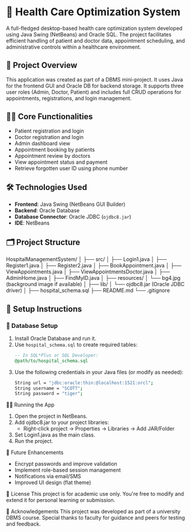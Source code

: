 # 🏥 Health Care Optimization System

A full-fledged desktop-based health care optimization system developed using Java Swing (NetBeans) and Oracle SQL. The project facilitates efficient handling of patient and doctor data, appointment scheduling, and administrative controls within a healthcare environment.

## 📌 Project Overview

This application was created as part of a DBMS mini-project. It uses Java for the frontend GUI and Oracle DB for backend storage. It supports three user roles (Admin, Doctor, Patient) and includes full CRUD operations for appointments, registrations, and login management.

## 🧑‍⚕️ Core Functionalities

- Patient registration and login
- Doctor registration and login
- Admin dashboard view
- Appointment booking by patients
- Appointment review by doctors
- View appointment status and payment
- Retrieve forgotten user ID using phone number

## 🛠️ Technologies Used

- **Frontend**: Java Swing (NetBeans GUI Builder)
- **Backend**: Oracle Database
- **Database Connector**: Oracle JDBC (`ojdbc8.jar`)
- **IDE**: NetBeans

## 🗂️ Project Structure

HospitalManagementSystem/
│
├── src/
│   ├── Login1.java
│   ├── Register1.java
│   ├── Register2.java
│   ├── BookAppointment.java
│   ├── ViewAppointments.java
│   ├── ViewAppointmentsDoctor.java
│   ├── AdminHome.java
│   ├── FindMyID.java
│
├── resources/
│   └── bg4.jpg (background image if available)
│
├── lib/
│   └── ojdbc8.jar (Oracle JDBC driver)
│
├── hospital_schema.sql
├── README.md
└── .gitignore



## 🧾 Setup Instructions

### 📁 Database Setup

1. Install Oracle Database and run it.
2. Use `hospital_schema.sql` to create required tables:
   ```sql
   -- In SQL*Plus or SQL Developer:
   @path/to/hospital_schema.sql
3. Use the following credentials in your Java files (or modify as needed):
   ```bash
   String url = "jdbc:oracle:thin:@localhost:1521:orcl";
   String username = "SCOTT";
   String password = "tiger";

🧑‍💻 Running the App
1. Open the project in NetBeans.
2. Add ojdbc8.jar to your project libraries:
   - Right-click project → Properties → Libraries → Add JAR/Folder
3. Set Login1.java as the main class.
4. Run the project.

🌱 Future Enhancements
- Encrypt passwords and improve validation
- Implement role-based session management
- Notifications via email/SMS
- Improved UI design (flat theme)

📄 License
This project is for academic use only. You're free to modify and extend it for personal learning or submission.


🙌 Acknowledgements
This project was developed as part of a university DBMS course. Special thanks to faculty for guidance and peers for testing and feedback.
